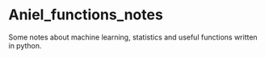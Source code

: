 # Aniel_functions_notes
Some notes about machine learning, statistics and useful functions written in python.
